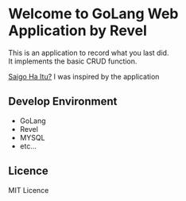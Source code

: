 # Welcome to GoLang Web Application by Revel

This is an application to record what you last did.  
It implements the basic CRUD function.

[Saigo Ha Itu?](http://sarunw.com/lasttime) I was inspired by the application

## Develop Environment
* GoLang
* Revel
* MYSQL
* etc...

## Licence
MIT Licence
